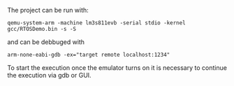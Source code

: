 The project can be run with:
```
qemu-system-arm -machine lm3s811evb -serial stdio -kernel gcc/RTOSDemo.bin -s -S
```

and can be debbuged with 
```
arm-none-eabi-gdb -ex="target remote localhost:1234"
```

To start the execution once the emulator turns on it is necessary to continue the execution via gdb or GUI.